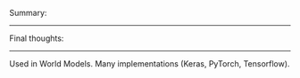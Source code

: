 Summary:


----------

Final thoughts:


--------

Used in World Models. Many implementations (Keras, PyTorch, Tensorflow).
